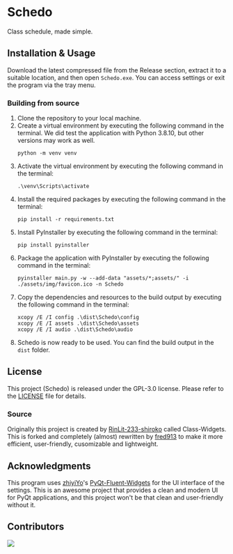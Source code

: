 # Schedo

Class schedule, made simple.


## Installation & Usage
Download the latest compressed file from the Release section, extract it to a suitable location, and then open `Schedo.exe`.
You can access settings or exit the program via the tray menu.

### Building from source
1. Clone the repository to your local machine.
2. Create a virtual environment by executing the following command in the terminal. We did test the application with Python 3.8.10, but other versions may work as well.
   ```
   python -m venv venv
   ```
3. Activate the virtual environment by executing the following command in the terminal:
   ```
   .\venv\Scripts\activate
   ```
4. Install the required packages by executing the following command in the terminal:
   ```
   pip install -r requirements.txt
   ```
5. Install PyInstaller by executing the following command in the terminal:
   ```
   pip install pyinstaller
   ```
6. Package the application with PyInstaller by executing the following command in the terminal:
   ``` also pack assets/ dir with the executable
   pyinstaller main.py -w --add-data "assets/*;assets/" -i ./assets/img/favicon.ico -n Schedo
   ```
7. Copy the dependencies and resources to the build output by executing the following command in the terminal:
   ```
   xcopy /E /I config .\dist\Schedo\config
   xcopy /E /I assets .\dist\Schedo\assets
   xcopy /E /I audio .\dist\Schedo\audio
   ```
8. Schedo is now ready to be used. You can find the build output in the `dist` folder.

## License
This project (Schedo) is released under the GPL-3.0 license. Please refer to the [LICENSE](./LICENSE) file for details.

### Source
Originally this project is created by [RinLit-233-shiroko](https://github.com/RinLit-233-shiroko) called Class-Widgets. This is forked and completely (almost) rewritten by [fred913](https://github.com/fred913) to make it more efficient, user-friendly, cusomizable and lightweight.

## Acknowledgments
This program uses [zhiyiYo](https://github.com/zhiyiYo/)'s [PyQt-Fluent-Widgets](https://github.com/zhiyiYo/PyQt-Fluent-Widgets) for the UI interface of the settings. This is an awesome project that provides a clean and modern UI for PyQt applications, and this project won't be that clean and user-friendly without it.

## Contributors

[![][contrib-image]][contrib-link]

[contrib-image]: https://contrib.rocks/image?repo=fred913/Schedo

[contrib-link]: https://github.com/fred913/Schedo/graphs/contributors

<!-- One more thing: credit whitechi73 for providing the contributors section template :D -->
